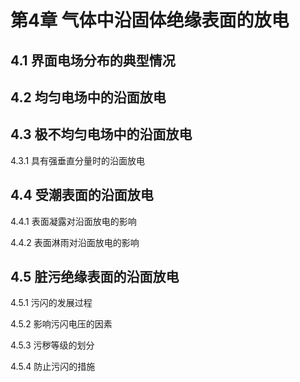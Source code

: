 # 第4章 气体中沿固体绝缘表面的放电

## 4.1 界面电场分布的典型情况

## 4.2 均匀电场中的沿面放电

## 4.3 极不均匀电场中的沿面放电

4.3.1 具有强垂直分量时的沿面放电

## 4.4 受潮表面的沿面放电

4.4.1 表面凝露对沿面放电的影响

4.4.2 表面淋雨对沿面放电的影响

## 4.5 脏污绝缘表面的沿面放电

4.5.1 污闪的发展过程

4.5.2 影响污闪电压的因素

4.5.3 污秽等级的划分

4.5.4 防止污闪的措施